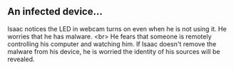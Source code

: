 
## An infected device...


Isaac notices the LED in webcam turns on even when he is not using it. He worries that he has malware.
&lt;br&gt;
He fears that someone is remotely controlling his computer and watching him. If Isaac doesn&#39;t remove the malware from his device, he is worried the identity of his sources will be revealed.
